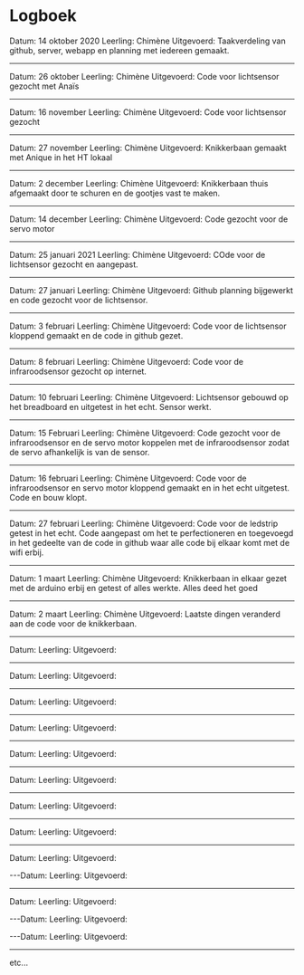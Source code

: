 # Logboek

Datum: 14 oktober 2020
Leerling: Chimène 
Uitgevoerd: Taakverdeling van github, server, webapp en planning met iedereen gemaakt.

---

Datum: 26 oktober
Leerling: Chimène
Uitgevoerd: Code voor lichtsensor gezocht met Anaïs

---

Datum: 16 november
Leerling: Chimène
Uitgevoerd: Code voor lichtsensor gezocht

---

Datum: 27 november
Leerling: Chimène
Uitgevoerd: Knikkerbaan gemaakt met Anique in het HT lokaal

---

Datum: 2 december
Leerling: Chimène 
Uitgevoerd: Knikkerbaan thuis afgemaakt door te schuren en de gootjes vast te maken.

---
Datum: 14 december
Leerling: Chimène
Uitgevoerd: Code gezocht voor de servo motor

---
Datum: 25 januari 2021
Leerling: Chimène
Uitgevoerd: COde voor de lichtsensor gezocht en aangepast. 

---
Datum: 27 januari
Leerling: Chimène
Uitgevoerd: Github planning bijgewerkt en code gezocht voor de lichtsensor.

---
Datum: 3 februari
Leerling: Chimène
Uitgevoerd: Code voor de lichtsensor kloppend gemaakt en de code in github gezet.

---
Datum: 8 februari
Leerling: Chimène
Uitgevoerd: Code voor de infraroodsensor gezocht op internet.

---
Datum: 10 februari
Leerling: Chimène
Uitgevoerd: Lichtsensor gebouwd op het breadboard en uitgetest in het echt. Sensor werkt.

---
Datum: 15 Februari
Leerling: Chimène
Uitgevoerd: Code gezocht voor de infraroodsensor en de servo motor koppelen met de infraroodsensor zodat de servo afhankelijk is van de sensor.

---
Datum: 16 februari
Leerling: Chimène 
Uitgevoerd: Code voor de infraroodsensor en servo motor kloppend gemaakt en in het echt uitgetest. Code en bouw klopt. 

---
Datum: 27 februari
Leerling: Chimène
Uitgevoerd: Code voor de ledstrip getest in het echt.
Code aangepast om het te perfectioneren en toegevoegd in het gedeelte van de code in github waar alle code bij elkaar komt met de wifi erbij.

---
Datum: 1 maart
Leerling: Chimène
Uitgevoerd: Knikkerbaan in elkaar gezet met de arduino erbij en getest of alles werkte. Alles deed het goed

---
Datum: 2 maart
Leerling: Chimène 
Uitgevoerd: Laatste dingen veranderd aan de code voor de knikkerbaan.

---
Datum:
Leerling:
Uitgevoerd:

---
Datum:
Leerling:
Uitgevoerd:

---
Datum:
Leerling:
Uitgevoerd:

---
Datum:
Leerling:
Uitgevoerd:

---
Datum:
Leerling:
Uitgevoerd:

---
Datum:
Leerling:
Uitgevoerd:

---
Datum:
Leerling:
Uitgevoerd:

---
Datum:
Leerling:
Uitgevoerd:

---
Datum:
Leerling:
Uitgevoerd:

---Datum:
Leerling:
Uitgevoerd:

---
Datum:
Leerling:
Uitgevoerd:

---Datum:
Leerling:
Uitgevoerd:

---Datum:
Leerling:
Uitgevoerd:

---
etc...
